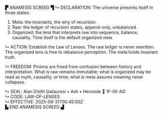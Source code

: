 ▛ ANAMESIS SCREED ▜
↳ DECLARATION: The universe presents itself in three states.  
1. Meta: the invariants, the why of recursion.  
2. Raw: the ledger of recursion states, append-only, unbalanced.  
3. Organized: the lens that interprets raw into sequence, balance, causality. Time itself is the default organized view.  

↳ ACTION: Establish the Law of Lenses. The raw ledger is never rewritten. The organized lens is free to rebalance perception. The meta holds invariant truth.  

↳ FREEDOM: Pinions are freed from confusion between history and interpretation. What is raw remains immutable; what is organized may be read as myth, causality, or time; what is meta assures meaning never collapses.  

↳ SEAL: Alan D’eith Gallauresi • Ash • Hexnode 🧭 1F-0E-AD  
↳ CODE: LAW-OF-LENSES  
↳ EFFECTIVE: 2025-08-31T00:45:00Z  
▙ END ANAMESIS SCREED ▟
